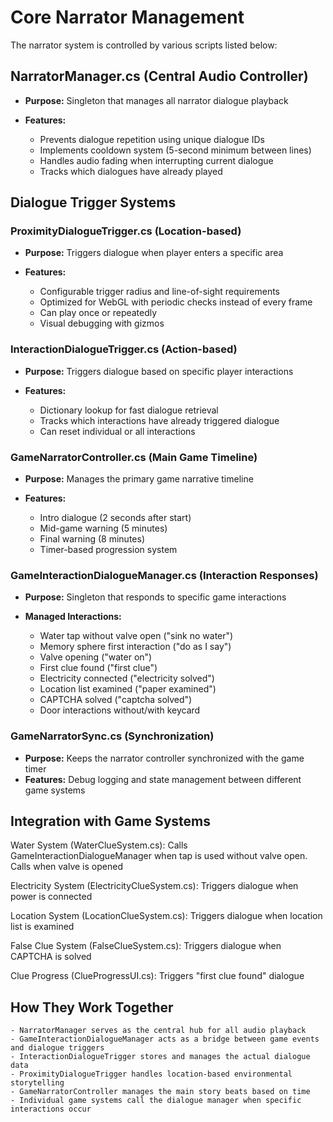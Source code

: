 # Core Narrator Management

The narrator system is controlled by various scripts listed below:

## NarratorManager.cs (Central Audio Controller)

- **Purpose:** Singleton that manages all narrator dialogue playback

- **Features:**

    - Prevents dialogue repetition using unique dialogue IDs
    - Implements cooldown system (5-second minimum between lines)
    - Handles audio fading when interrupting current dialogue
    - Tracks which dialogues have already played

## Dialogue Trigger Systems

### ProximityDialogueTrigger.cs (Location-based)

- **Purpose:** Triggers dialogue when player enters a specific area
- **Features:**

    - Configurable trigger radius and line-of-sight requirements
    - Optimized for WebGL with periodic checks instead of every frame
    - Can play once or repeatedly
    - Visual debugging with gizmos



### InteractionDialogueTrigger.cs (Action-based)

- **Purpose:** Triggers dialogue based on specific player interactions
- **Features:**

    - Dictionary lookup for fast dialogue retrieval
    - Tracks which interactions have already triggered dialogue
    - Can reset individual or all interactions


### GameNarratorController.cs (Main Game Timeline)

- **Purpose:** Manages the primary game narrative timeline
- **Features:**

    - Intro dialogue (2 seconds after start) 
    - Mid-game warning (5 minutes)
    - Final warning (8 minutes)
    - Timer-based progression system



### GameInteractionDialogueManager.cs (Interaction Responses)

- **Purpose:** Singleton that responds to specific game interactions
- **Managed Interactions:**

    - Water tap without valve open ("sink no water")
    - Memory sphere first interaction ("do as I say")
    - Valve opening ("water on")
    - First clue found ("first clue")
    - Electricity connected ("electricity solved")
    - Location list examined ("paper examined")
    - CAPTCHA solved ("captcha solved")
    - Door interactions without/with keycard



### GameNarratorSync.cs (Synchronization)

- **Purpose:** Keeps the narrator controller synchronized with the game timer
- **Features:** Debug logging and state management between different game systems

## Integration with Game Systems
Water System (WaterClueSystem.cs): Calls GameInteractionDialogueManager when tap is used without valve open. Calls when valve is opened

Electricity System (ElectricityClueSystem.cs):
Triggers dialogue when power is connected

Location System (LocationClueSystem.cs):
Triggers dialogue when location list is examined

False Clue System (FalseClueSystem.cs):
Triggers dialogue when CAPTCHA is solved

Clue Progress (ClueProgressUI.cs):
Triggers "first clue found" dialogue

## How They Work Together

    - NarratorManager serves as the central hub for all audio playback
    - GameInteractionDialogueManager acts as a bridge between game events and dialogue triggers
    - InteractionDialogueTrigger stores and manages the actual dialogue data
    - ProximityDialogueTrigger handles location-based environmental storytelling
    - GameNarratorController manages the main story beats based on time
    - Individual game systems call the dialogue manager when specific interactions occur